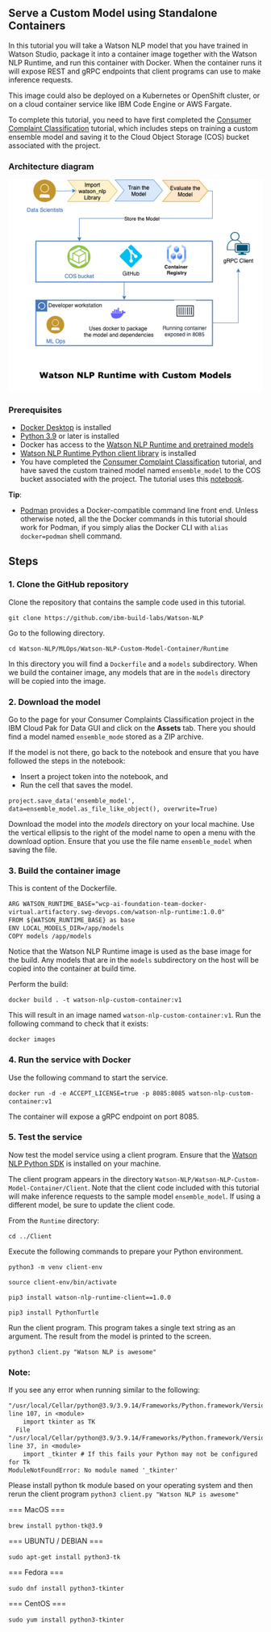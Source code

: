 ## Serve a Custom Model using Standalone Containers
In this tutorial you will take a Watson NLP model that you have trained in Watson Studio, package it into a container image together with the Watson NLP Runtime, and run this container with Docker. When the container runs it will expose REST and gRPC endpoints that client programs can use to make inference requests. 

This image could also be deployed on a Kubernetes or OpenShift cluster, or on a cloud container service like IBM Code Engine or AWS Fargate.

To complete this tutorial, you need to have first completed the [Consumer Complaint Classification](https://techzone.ibm.com/collection/watson-nlp-text-classification#tab-1) tutorial, which includes steps on training a custom ensemble model and saving it to the Cloud Object Storage (COS) bucket associated with the project.

### Architecture diagram

![reference architecture](Images/reference_architecture.png)
    
### Prerequisites
    
- [Docker Desktop](https://docs.docker.com/get-docker/) is installed
- [Python 3.9](https://www.python.org/downloads/) or later is installed
- Docker has access to the [Watson NLP Runtime and pretrained models](https://github.com/ibm-build-labs/Watson-NLP/blob/main/MLOps/access/README.md#docker)
- [Watson NLP Runtime Python client library](https://github.com/ibm-build-labs/Watson-NLP/blob/main/MLOps/access/README.md#python) is installed
- You have completed the [Consumer Complaint Classification](https://techzone.ibm.com/collection/watson-nlp-text-classification#tab-1) tutorial, and have saved the custom trained model named `ensemble_model` to the COS bucket associated with the project. The tutorial uses this [notebook](https://github.com/ibm-build-labs/Watson-NLP/blob/main/ML/Text-Classification/Consumer%20complaints%20Classification.ipynb).
    
**Tip**:
- [Podman](https://podman.io/getting-started/installation) provides a Docker-compatible command line front end. Unless otherwise noted, all the the Docker commands in this tutorial should work for Podman, if you simply alias the Docker CLI with `alias docker=podman` shell command.  
  
## Steps
### 1. Clone the GitHub repository
Clone the repository that contains the sample code used in this tutorial. 
```
git clone https://github.com/ibm-build-labs/Watson-NLP 
```
Go to the following directory.
```
cd Watson-NLP/MLOps/Watson-NLP-Custom-Model-Container/Runtime 
```
In this directory you will find a `Dockerfile` and a `models` subdirectory. When we build the container image, any models that are in the `models` directory will be copied into the image.

### 2. Download the model
Go to the page for your Consumer Complaints Classification project in the IBM Cloud Pak for Data GUI and click on the **Assets** tab. There you should find a model named `ensemble_mode` stored as a ZIP archive. 

If the model is not there, go back to the notebook and ensure that you have followed the steps in the notebook:
  - Insert a project token into the notebook, and
  - Run the cell that saves the model.
```
project.save_data('ensemble_model', data=ensemble_model.as_file_like_object(), overwrite=True)
```

Download the model into the *models* directory on your local machine. Use the vertical ellipsis to the right of the model name to open a menu with the download option. Ensure that you use the file name `ensemble_model` when saving the file.

### 3. Build the container image
This is content of the Dockerfile.
```
ARG WATSON_RUNTIME_BASE="wcp-ai-foundation-team-docker-virtual.artifactory.swg-devops.com/watson-nlp-runtime:1.0.0"
FROM ${WATSON_RUNTIME_BASE} as base
ENV LOCAL_MODELS_DIR=/app/models
COPY models /app/models
```
Notice that the Watson NLP Runtime image is used as the base image for the build. Any models that are in the `models` subdirectory on the host will be copied into the container at build time.

Perform the build: 
```
docker build . -t watson-nlp-custom-container:v1 
```
This will result in an image named `watson-nlp-custom-container:v1`. Run the following command to check that it exists:
```
docker images
```

### 4. Run the service with Docker
Use the following command to start the service. 
```
docker run -d -e ACCEPT_LICENSE=true -p 8085:8085 watson-nlp-custom-container:v1 
```
The container will expose a gRPC endpoint on port 8085. 

### 5. Test the service
Now test the model service using a client program. Ensure that the [Watson NLP Python SDK](https://github.com/ibm-build-labs/Watson-NLP/blob/main/access/README.md) is installed on your machine.

The client program appears in the directory `Watson-NLP/Watson-NLP-Custom-Model-Container/Client`. Note that the client code included with this tutorial will make inference requests to the sample model `ensemble_model`.  If using a different model, be sure to update the client code.

From the `Runtime` directory:
```
cd ../Client 
```

Execute the following commands to prepare your Python environment.
```
python3 -m venv client-env
```
```
source client-env/bin/activate
```
```
pip3 install watson-nlp-runtime-client==1.0.0
```
```
pip3 install PythonTurtle
```

Run the client program. This program takes a single text string as an argument.  The result from the model is printed to the screen.

```
python3 client.py "Watson NLP is awesome" 
```


### Note: 
If you see any error when running similar to the following: 
```
"/usr/local/Cellar/python@3.9/3.9.14/Frameworks/Python.framework/Versions/3.9/lib/python3.9/turtle.py", line 107, in <module>
    import tkinter as TK
  File "/usr/local/Cellar/python@3.9/3.9.14/Frameworks/Python.framework/Versions/3.9/lib/python3.9/tkinter/__init__.py", line 37, in <module>
    import _tkinter # If this fails your Python may not be configured for Tk
ModuleNotFoundError: No module named '_tkinter'
```
Please install python tk module based on your operating system and then rerun the client program `python3 client.py "Watson NLP is awesome"`

 === MacOS ===

```brew install python-tk@3.9```

=== UBUNTU / DEBIAN ===

```sudo apt-get install python3-tk```

=== Fedora ===

```sudo dnf install python3-tkinter```

=== CentOS ===

```sudo yum install python3-tkinter```

